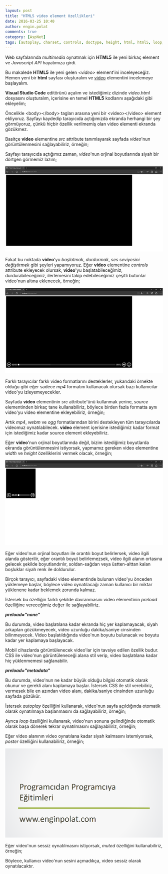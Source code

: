 ```yaml
---
layout: post
title: "HTML5 video element özellikleri"
date: 2016-03-25 10:40
author: engin.polat
comments: true
category: [AspNet]
tags: [autoplay, charset, controls, doctype, height, html, html5, loop, meta, metadata, muted, poster, preload, source, src, type, video, width]
---
```

Web sayfalarında *multimedia* oynatmak için **HTML5** ile yeni birkaç element ve *Javascript API* hayatımıza girdi.

Bu makalede **HTML5** ile yeni gelen *&lt;video&gt;* element'ini inceleyeceğiz. Hemen yeni bir **html** sayfası oluşturalım ve <a href="http://www.w3schools.com/tags/tag_video.asp" target="_blank">video</a> elementini incelemeye başlayalım.

**Visual Studio Code** editörünü açalım ve istediğimiz dizinde *video.html* dosyasını oluşturalım, içerisine en temel **HTML5** kodlarını aşağıdaki gibi ekleyelim;

<script src="https://gist.github.com/polatengin/e09a8034085e7a67142aab3ad5edda53.js?file=video-before.html"></script>

Öncelikle &lt;body&gt;&lt;/body&gt; tagları arasına yeni bir &lt;video&gt;&lt;/video&gt; element ekliyoruz. Sayfayı kaydedip tarayıcıda açtığımızda ekranda herhangi bir şey görmüyoruz, çünkü hiçbir özellik verilmemiş olan video elementi ekranda gözükmez.

Basitçe **video** elementine *src* attribute tanımlayarak sayfada *video*'nun görüntülenmesini sağlayabiliriz, örneğin;

<script src="https://gist.github.com/polatengin/e09a8034085e7a67142aab3ad5edda53.js?file=video-after.html"></script>

Sayfayı tarayıcıda açtığımız zaman, *video*'nun orjinal boyutlarında siyah bir dörtgen görmemiz lazım;

![](/assets/uploads/2016/03/html5video-0.png)

Fakat bu noktada **video**'yu *başlatmak*, *durdurmak*, *ses seviyesini değiştirmek* gibi şeyleri yapamıyoruz. Eğer **video** elementine *controls* attribute ekleyecek olursak, **video**'yu başlatabileceğimiz, durdurabileceğimiz, ilerlemesini takip edebileceğimiz çeşitli butonlar video'nun altına eklenecek, örneğin;

<script src="https://gist.github.com/polatengin/e09a8034085e7a67142aab3ad5edda53.js?file=video-controls.html"></script>

![](/assets/uploads/2016/03/html5video-1.png)

Farklı tarayıcılar farklı video formatlarını desteklerler, yukarıdaki örnekte olduğu gibi eğer sadece *mp4* formatını kullanacak olursak bazı kullanıcılar video'yu izleyemeyecekler.

Sayfada **video** elementinin *src* attribute'ünü kullanmak yerine, *source* elementinden birkaç tane kullanabiliriz, böylece birden fazla formatta aynı video'yu video elementine ekleyebiliriz, örneğin;

<script src="https://gist.github.com/polatengin/e09a8034085e7a67142aab3ad5edda53.js?file=video-sources.html"></script>

Artık *mp4*, *webm* ve *ogg* formatlarından birini destekleyen tüm tarayıcılarda videomuz oynatılabilecek. **video** element içerisine istediğimiz kadar format için istediğimiz kadar source element ekleyebiliriz.

Eğer **video**'nun orjinal boyutlarında değil, bizim istediğimiz boyutlarda ekranda görüntülenmesini istiyorsak, yapmamız gereken video elementine *width* ve *height* özelliklerini vermek olacak, örneğin;

<script src="https://gist.github.com/polatengin/e09a8034085e7a67142aab3ad5edda53.js?file=video-size.html"></script>

![](/assets/uploads/2016/03/html5video-2.png)

Eğer video'nun orjinal boyutları ile orantılı boyut belirlersek, video ilgili alanda gösterilir, eğer orantılı boyut belirlemezsek, video ilgili alanın ortasına gelecek şekilde boyutlandırılır, soldan-sağdan veya üstten-alttan kalan boşluklar siyah renk ile doldurulur.

Birçok tarayıcı, sayfadaki video elementinde bulunan video'yu önceden yüklemeye başlar, böylece video oynatılacağı zaman kullanıcı bir miktar yüklenene kadar beklemek zorunda kalmaz.

İstersek bu özelliğin farklı şekilde davranmasını video elementinin *preload* özelliğine vereceğimiz değer ile sağlayabiliriz.

***preload="none"***

<script src="https://gist.github.com/polatengin/e09a8034085e7a67142aab3ad5edda53.js?file=video-preload-none.html"></script>

Bu durumda, video başlatılana kadar ekranda hiç yer kaplamayacak, siyah arkaplan gözükmeyecek, video uzunluğu dakika/saniye cinsinden bilinmeyecek. Video başlatıldığında video'nun boyutu bulunacak ve boyutu kadar yer kaplamaya başlayacak.

Mobil cihazlarda görüntülenecek video'lar için tavsiye edilen özellik budur. CSS ile video'nun görüntüleneceği alana stil verip, video başlatılana kadar hiç yüklenmemesi sağlanabilir.

***preload="metadata"***

<script src="https://gist.github.com/polatengin/e09a8034085e7a67142aab3ad5edda53.js?file=video-preload-metadata.html"></script>

Bu durumda, video'nun ne kadar büyük olduğu bilgisi otomatik olarak okunur ve gerekli alanı kaplamaya başlar. İstersek CSS ile stil verebiliriz, vermesek bile en azından video alanı, dakika/saniye cinsinden uzunluğu sayfada gözükür.

İstersek *autoplay* özelliğini kullanarak, video'nun sayfa açıldığında otomatik olarak oynatılmaya başlanmasını da sağlayabiliriz, örneğin;

<script src="https://gist.github.com/polatengin/e09a8034085e7a67142aab3ad5edda53.js?file=video-autoplay.html"></script>

Ayrıca *loop* özelliğini kullanarak, video'nun sonuna gelindiğinde otomatik olarak başa dönerek tekrar oynatılmasını sağlayabiliriz, örneğin;

<script src="https://gist.github.com/polatengin/e09a8034085e7a67142aab3ad5edda53.js?file=video-loop.html"></script>

Eğer video alanının video oynatılana kadar siyah kalmasını istemiyorsak, *poster* özelliğini kullanabiliriz, örneğin;

<script src="https://gist.github.com/polatengin/e09a8034085e7a67142aab3ad5edda53.js?file=video-poster.html"></script>

![](/assets/uploads/2016/03/html5video-poster.png)

Eğer video'nun sessiz oynatılmasını istiyorsak, *muted* özelliğini kullanabiliriz, örneğin;

<script src="https://gist.github.com/polatengin/e09a8034085e7a67142aab3ad5edda53.js?file=video-muted.html"></script>

Böylece, kullanıcı video'nun sesini açmadıkça, video sessiz olarak oynatılacaktır.

